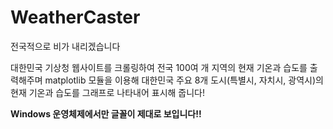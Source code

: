 # WeatherCaster
전국적으로 비가 내리겠습니다

대한민국 기상청 웹사이트를 크롤링하여 전국 100여 개 지역의 현재 기온과 습도를 출력해주며 
matplotlib 모듈을 이용해 대한민국 주요 8개 도시(특별시, 자치시, 광역시)의 현재 기온과 습도를 그래프로 나타내어 표시해 줍니다!


**Windows 운영체제에서만 글꼴이 제대로 보입니다!!**
